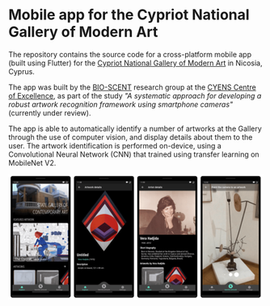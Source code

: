 # Mobile app for the Cypriot National Gallery of Modern Art

The repository contains the source code for a cross-platform mobile app (built using Flutter) for
the [Cypriot National Gallery of Modern Art](https://www.nicosia.org.cy/en-GB/discover/picture-galleries/state-gallery-of-contemporary-art/)
in Nicosia, Cyprus.

The app was built by the [BIO-SCENT](https://bioscent.cyens.org.cy/) research group at
the [CYENS Centre of Excellence](https://www.cyens.org.cy), as part of the study _"A systematic
approach for developing a robust artwork recognition framework using smartphone cameras"_ (currently
under review).

The app is able to automatically identify a number of artworks at the Gallery through the use of
computer vision, and display details about them to the user. The artwork identification is performed
on-device, using a Convolutional Neural Network (CNN) that trained using transfer learning on
MobileNet V2.

![App screenshots](smartphone_app/assets/app_screenshots.png)
